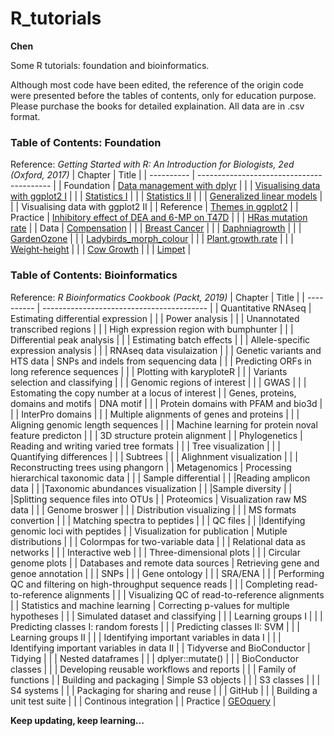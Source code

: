 # R_tutorials
**Chen**

Some R tutorials: foundation and bioinformatics.

Although most code have been edited, the reference of the origin code were presented before the tables of contents, only for education purpose. Please purchase the books for detailed explaination. All data are in .csv format.

### Table of Contents: Foundation
Reference: *Getting Started with R: An Introduction for Biologists, 2ed (Oxford, 2017)*
| Chapter    | Title                                     |
| ---------- | ----------------------------------------- |
| Foundation | [Data management with dplyr](https://github.com/liuchen37/R_tutorials/blob/main/Foundation:%20Data%20management%20with%20dplyr.r)     |
|  | [Visualising data with ggplot2 I](https://github.com/liuchen37/R_tutorials/blob/main/Foundation:%20Visualising%20data%20with%20ggplot2%20I.r) |
|  | [Statistics I](https://github.com/liuchen37/R_tutorials/blob/main/Foundation:%20Statistics%20I.r)      |
|  | [Statistics II](https://github.com/liuchen37/R_tutorials/blob/main/Foundation:%20Statistics%20II.r)    |
|  | [Generalized linear models](https://github.com/liuchen37/R_tutorials/blob/main/Foundation:%20Generalized%20linear%20models)     |
|  | Visualising data with ggplot2 II          |
| Reference  | [Themes in ggplot2](https://github.com/liuchen37/R_tutorials/blob/main/Reference:%20Themes%20in%20ggplot2.r)        |
| Practice   | [Inhibitory effect of DEA and 6-MP on T47D](https://github.com/liuchen37/R_tutorials/blob/main/Practice:%20Inhibitory%20effect%20of%20DEA%20and%206-MP%20on%20T47D.r) |
|    | [HRas mutation rate](https://github.com/liuchen37/R_tutorials/blob/main/Practice:%20Counting%20freqency%20of%20an%20object%20in%20a%20table.r) |
| Data       | [Compensation](https://github.com/liuchen37/R_tutorials/blob/main/compensation.csv)                    |
|        | [Breast Cancer](https://github.com/liuchen37/R_tutorials/blob/main/BC.csv)      |
|        | [Daphniagrowth](https://github.com/liuchen37/R_tutorials/blob/main/Daphniagrowth.csv)            |
|        | [GardenOzone](https://github.com/liuchen37/R_tutorials/blob/main/GardenOzone.csv)                    |
|        | [Ladybirds_morph_colour](https://github.com/liuchen37/R_tutorials/blob/main/ladybirds_morph_colour.csv)           |
|        | [Plant.growth.rate](https://github.com/liuchen37/R_tutorials/blob/main/plant.growth.rate.csv)         |
|        | [Weight-height](https://github.com/liuchen37/R_tutorials/blob/main/weight-height.csv)                   |
|        | [Cow Growth](https://github.com/liuchen37/R_tutorials/blob/main/growth.csv)          |
|        | [Limpet](https://github.com/liuchen37/R_tutorials/blob/main/limpet.csv)    |

### Table of Contents: Bioinformatics
Reference: *R Bioinformatics Cookbook (Packt, 2019)*
| Chapter    | Title     |
| ---------- | ----------------------------------------- |
| Quantitative RNAseq | Estimating differential expression |
|  | Power analysis |
|  | Unannotated transcribed regions |
|  | High expression region with bumphunter |
|  | Differential peak analysis |
|  | Estimating batch effects |
|  | Allele-specific expression analysis |
|  | RNAseq data visulaization |  |
| Genetic variants and HTS data | SNPs and indels from sequencing data |
|  | Predicting ORFs in long reference sequences |
|  | Plotting with karyploteR |
|  | Variants selection and classifying |
|  | Genomic regions of interest |
|  | GWAS |
|  | Estomating the copy number at a locus of interest |
| Genes, proteins, domains and motifs | DNA motif |
|  | Protein domains with PFAM and bio3d |
|  | InterPro domains |
|  | Multiple alignments of genes and proteins |
|  | Aligning genomic length sequences |
|  | Machine learning for protein noval feature predicton |
|  | 3D structure protein alignment |
| Phylogenetics | Reading and writing varied tree formats |
|  | Tree visualization |
|  | Quantifying differences |
|  | Subtrees |
|  | Alighnment visualization |
|  | Reconstructing trees using phangorn |
| Metagenomics | Processing hierarchical taxonomic data |
|  | Sample differential |
|  |Reading amplicon data |
|  |Taxonomic abundances visualization |
|  |Sample diversity |
|  |Splitting sequence files into OTUs |
| Proteomics | Visualization raw MS data |
|  | Genome broswer |
|  | Distribution visualizing |
|  | MS formats convertion |
|  | Matching spectra to peptides |
|  | QC files |
|  |Identifying genomic loci with peptides |
| Visualization for publication | Mutiple distributions |
|  | Colormpas for two-variable data |
|  | Relational data as networks |
|  | Interactive web |
|  | Three-dimensional plots |
|  | Circular genome plots |
| Databases and remote data sources | Retrieving gene and genoe annotation |
|  | SNPs |
|  | Gene ontology |
|  | SRA/ENA |
|  | Performing QC and filtering on high-throughput sequence reads |
|  | Completing read-to-reference alignments |
|  | Visualizing QC of read-to-reference alignments |
| Statistics and machine learning | Correcting p-values for multiple hypotheses |
|  | Simulated dataset and classifying |
|  | Learning groups I |
|  | Predicting classes I: random forests |
|  | Predicting classes II: SVM |
|  | Learning groups II |
|  | Identifying important variables in data I |
|  | Identifying important variables in data II |
| Tidyverse and BioConductor | Tidying |
|  | Nested dataframes |
|  | dplyer::mutate() |
|  | BioConductor classes |
|  | Developing reusable workflows and reports |
|  | Family of functions |
| Building and packaging | Simple S3 objects |
|  | S3 classes |
|  | S4 systems |
|  | Packaging for sharing and reuse |
|  | GitHub |
|  | Building a unit test suite |
|  | Continous integration |
| Practice   | [GEOquery](https://github.com/liuchen37/R_tutorials/blob/main/Practice:%20GEOquery.r) |


**Keep updating, keep learning...**
